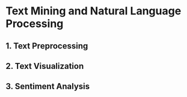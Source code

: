 # Text Mining and Natural Language Processing
## 1. Text Preprocessing
## 2. Text Visualization
## 3. Sentiment Analysis
